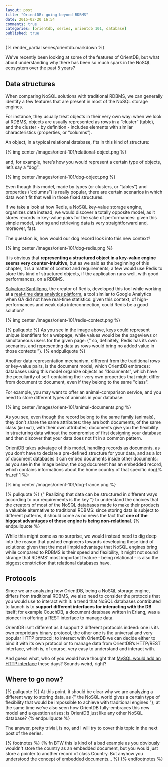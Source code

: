 ```yaml
---
layout: post
title: "OrientDB: going beyond RDBMS"
date: 2015-02-20 16:54
comments: true
categories: [orientdb, series, orientdb 101, database]
published: true
---
```


{% render_partial series/orientdb.markdown %}

We've recently been looking at some of the features
of OrientDB, but what about understanding why there has
been so much spark in the NoSQL ecosystem over the past
5 years?

<!-- more -->

## Data structures

When comparing NoSQL solutions with traditional RDBMS,
we can generally identify a few features that are present
in most of the NoSQL storage engines.

For instance, they usually treat objects in their very
own way: when we look at RDBMS, objects are usually
represented as rows in a “cluster” (table), and the
cluster - by definition - includes elements with similar
characteristics (properties, or “columns”).

An object, in a typical relational database, fits in this
kind of structure:

{% img center /images/orient-101/relational-object.png %}

and, for example, here’s how you would represent a certain
type of objects, let’s say a “dog”:

{% img center /images/orient-101/dog-object.png %}

Even though this model, made by types (or clusters, or “tables”)
and properties (“columns”) is really popular, there are certain
scenarios in which data won't fit that well in those fixed
structures.

If we take a look at how Redis, a NoSQL key-value storage engine,
organizes data instead, we would discover a totally opposite model,
as it stores records in key-value pairs for the sake of
performances: given this simple model, storing and retrieving
data is very straightforward and, moreover, fast.

The question is, how would our dog record look into this new context?

{% img center /images/orient-101/dog-redis.png %}

It is obvious that **representing a structured object in a key-value
engine seems very counter-intuitive**, but as we said as the beginning
of this chapter, it is a matter of context and requirements;
a few would use Redis to store this kind of structured objects,
if the application runs well, with good performances, on a RDBMS.

[Salvatore Sanfilippo](http://antirez.com/latest/0), the creator of Redis, developed this tool
while working at a [real-time data analytics platform](https://github.com/antirez/lloogg#why-we-closed), a tool similar
to Google Analytics when GA did not have real-time statistics: given
this context, of high-performances and weak data interconnection,
could Redis be a good solution?

{% img center /images/orient-101/redis-context.png %}

{% pullquote %}
As you see in the image above, keys could represent unique identifiers
for a webpage, while values would be the pageviews or simultaneous users
for the given page: {" so, definitely, Redis has its own scenarios, and
representing data as rows would bring no added value in those contexts "}.
{% endpullquote %}

Another data representation mechanism, different from the traditional rows
or key-value pairs, is the document model, which OrientDB embraces: databases
using this model organize objects as “documents”, which have the peculiarity
of self-containing their very own properties that might differ from document
to document, even if they belong to the same "class".

For example, you may want to offer an animal-comparison service, and you need
to store different types of animals in your database:

{% img center /images/orient-101/animal-documents.png %}

As you see, even though the record belong to the same family (animals), they
don’t share the same attributes: they are both documents, of the same class
(`Animal`), with their own attributes; documents give you the flexibility
in structuring data without the compromise of first designing your database
and then discover that your data does not fit in a common pattern.

OrientDB takes advatage of this model,  handling records as documents, as
you don’t have to declare a pre-defined structure for your data, and as a
lot of document databases it can embed documents inside other documents:
as you see in the image below, the dog document has an embedded record,
which contains informations about the home country of that specific dog{% fn_ref 1 %}:

{% img center /images/orient-101/dog-france.png %}

{% pullquote %}
{" Realizing that data can be structured in different ways according to our
requirements is the key "} to understand the choices that the creators of
most of the NoSQL databases made to make their products a valuable
alternative to traditional RDBMS: since storing data is subject to
different patterns, it should come as no news the fact that **one of the
biggest advantages of these engine is being non-relational**.
{% endpullquote %}

While this might come as no surprise, we would instead need to dig deep
into the reason that pushed engineers towards developing these kind of
solutions: given that the most limpid advantage that NoSQL engines bring
while compared to RDBMS is their speed and flexibility, it might not sound
strange that RDBMS' most important feature - being relational - is also the
biggest constriction that relational databases have.

## Protocols

Since we are analyzing how OrientDB, being a NoSQL storage engine, differs from
traditional RDBMS, we also need to consider the protocols that you would use to
interact with it: a trend that NoSQL databases contributed to launch is to
**support different interfaces for interacting with the DB** itself; for example
CouchDB, a document database written in Erlang, was a pioneer in offering a
REST interface to manage data.

OrientDB isn’t different as it support 2 different protocols indeed: one is
its own proprietary binary protocol, the other one is the universal and
very popular HTTP protocol; to interact with OrientDB we can decide either
to bind it with its own protocol or to manage data from OrientDB’s HTTP/REST
interface, which is, of course, very easy to understand and interact with.

And guess what, who of you would have thought that [MySQL would add
an HTTP interface](http://www.infoq.com/news/2014/09/MySQL-REST)
these days? Sounds weird, right?

## Where to go now?

{% pullquote %}
At this point, it should be clear why we are analyzing a different way to
storing data, as {" the NoSQL world gives a certain type of flexibility that
would be impossible to achieve with traditional engines "}; at the same time
we’ve also seen how OrientDB fully-embraces this new model and a question
arises: is OrientDB just like any other NoSQL database?
{% endpullquote %}

The answer, pretty trivial, is no, and I will try to cover this topic
in the next post of the series.

{% footnotes %}
  {% fn BTW this is kind of a bad example as you obviously wouldn't store the country as an embedded document, but you would just store a pointer to another record of class Country. But anyhow you understood the concept of embedded documents... %}
{% endfootnotes %}
